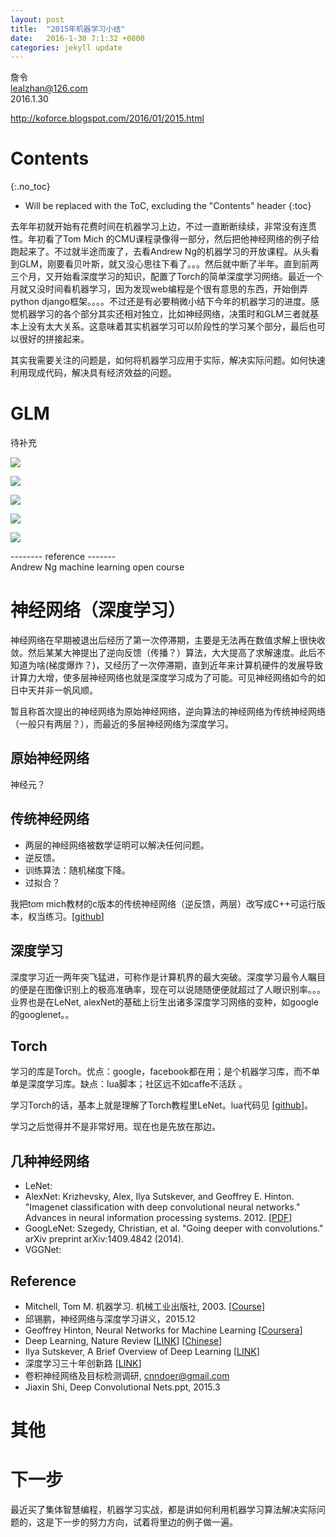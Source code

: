 ```yaml
---
layout: post
title:  "2015年机器学习小结"
date:   2016-1-30 7:1:32 +0800
categories: jekyll update
---
```


詹令   
lealzhan@126.com    
2016.1.30   

http://koforce.blogspot.com/2016/01/2015.html

# Contents
{:.no_toc}

* Will be replaced with the ToC, excluding the "Contents" header
{:toc}


去年年初就开始有花费时间在机器学习上边，不过一直断断续续，非常没有连贯性。年初看了Tom Mich 的CMU课程录像得一部分，然后把他神经网络的例子给跑起来了。不过就半途而废了，去看Andrew Ng的机器学习的开放课程。从头看到GLM，刚要看贝叶斯，就又没心思往下看了。。。然后就中断了半年。直到前两三个月，又开始看深度学习的知识，配置了Torch的简单深度学习网络。最近一个月就又没时间看机器学习，因为发现web编程是个很有意思的东西，开始倒弄python django框架。。。。不过还是有必要稍微小结下今年的机器学习的进度。感觉机器学习的各个部分其实还相对独立，比如神经网络，决策时和GLM三者就基本上没有太大关系。这意味着其实机器学习可以阶段性的学习某个部分，最后也可以很好的拼接起来。

其实我需要关注的问题是，如何将机器学习应用于实际，解决实际问题。如何快速利用现成代码，解决具有经济效益的问题。

# GLM
待补充

![](http://3.bp.blogspot.com/--aIkX_knmMo/Vq4D-DRKF_I/AAAAAAAAHWc/cDiElt_kb6s/s1600/FullSizeRender.jpg)

![](http://3.bp.blogspot.com/-gOSPKyjyTpE/Vq4D7DBakvI/AAAAAAAAHWA/i7Q7hokmpGU/s1600/FullSizeRender%2B%25281%2529.jpg)

![](http://4.bp.blogspot.com/-Qi4fwEGZwh0/Vq4D64hMcqI/AAAAAAAAHV4/tf3afEsp5fM/s1600/FullSizeRender%2B%25282%2529.jpg)

![](http://2.bp.blogspot.com/-Q8BEAfYG9ZQ/Vq4D61TrdmI/AAAAAAAAHV8/cq68ZFpch64/s1600/FullSizeRender%2B%25283%2529.jpg)

![](http://4.bp.blogspot.com/-gNAXP_hW-LM/Vq4D9_gM0GI/AAAAAAAAHWQ/i5TD0hYyyjc/s1600/FullSizeRender%2B%25284%2529.jpg)

-------- reference -------     
Andrew Ng machine learning open course



# 神经网络（深度学习）
神经网络在早期被退出后经历了第一次停滞期，主要是无法再在数值求解上很快收敛。然后某某大神提出了逆向反馈（传播？）算法，大大提高了求解速度。此后不知道为啥(梯度爆炸？)，又经历了一次停滞期，直到近年来计算机硬件的发展导致计算力大增，使多层神经网络也就是深度学习成为了可能。可见神经网络如今的如日中天并非一帆风顺。

暂且称首次提出的神经网络为原始神经网络，逆向算法的神经网络为传统神经网络（一般只有两层？），而最近的多层神经网络为深度学习。

## 原始神经网络
神经元？
## 传统神经网络
- 两层的神经网络被数学证明可以解决任何问题。
- 逆反馈。
- 训练算法：随机梯度下降。
- 过拟合？

我把tom mich教材的c版本的传统神经网络（逆反馈，两层）改写成C++可运行版本，权当练习。[[github](https://github.com/lealzhan/SimpleNN_Tom_ML_Book)]

## 深度学习
深度学习近一两年突飞猛进，可称作是计算机界的最大突破。深度学习最令人瞩目的便是在图像识别上的极高准确率，现在可以说随随便便就超过了人眼识别率。。。业界也是在LeNet, alexNet的基础上衍生出诸多深度学习网络的变种，如google的googlenet。。

## Torch
学习的库是Torch。优点：google，facebook都在用；是个机器学习库，而不单单是深度学习库。缺点：lua脚本；社区远不如caffe不活跃 。

学习Torch的话，基本上就是理解了Torch教程里LeNet。lua代码见 [[github](https://github.com/lealzhan/torch_practice/tree/master/0.%20torch_dl_60m)]。

学习之后觉得并不是非常好用。现在也是先放在那边。

## 几种神经网络
- LeNet:
- AlexNet: Krizhevsky, Alex, Ilya Sutskever, and Geoffrey E. Hinton. "Imagenet classification with deep convolutional neural networks." Advances in neural information processing systems. 2012. [[PDF](http://www.nvidia.ru/content/tesla/pdf/machine-learning/imagenet-classification-with-deep-convolutional-nn.pdf)]
- GoogLeNet: Szegedy, Christian, et al. "Going deeper with convolutions." arXiv preprint arXiv:1409.4842 (2014).
- VGGNet:

## Reference
- Mitchell, Tom M. 机器学习. 机械工业出版社, 2003. [[Course](http://www.cs.cmu.edu/~tom/10701_sp11/)]
- 邱锡鹏，神经网络与深度学习讲义，2015.12
- Geoffrey Hinton, Neural Networks for Machine Learning [[Coursera](https://www.coursera.org/course/neuralnets)]
- Deep Learning, Nature Review [[LINK](http://download.csdn.net/download/happytofly/8758755)] [[Chinese](http://www.csdn.net/article/2015-06-01/2824811)]
- Ilya Sutskever, A Brief Overview of Deep Learning [[LINK](http://yyue.blogspot.ru/2015/01/a-brief-overview-of-deep-learning.html)]
- 深度学习三十年创新路 [[LINK](http://36kr.com/p/533832.html)]
- 卷积神经网络及目标检测调研, cnndoer@gmail.com
- Jiaxin Shi, Deep Convolutional Nets.ppt, 2015.3

# 其他

# 下一步
最近买了集体智慧编程，机器学习实战，都是讲如何利用机器学习算法解决实际问题的，这是下一步的努力方向，试着将里边的例子做一遍。


